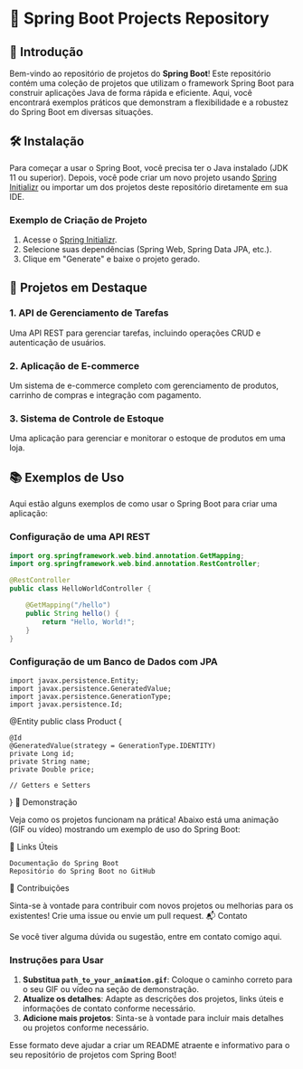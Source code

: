 # 🚀 Spring Boot Projects Repository



## 🎉 Introdução

Bem-vindo ao repositório de projetos do **Spring Boot**! Este repositório contém uma coleção de projetos que utilizam o framework Spring Boot para construir aplicações Java de forma rápida e eficiente. Aqui, você encontrará exemplos práticos que demonstram a flexibilidade e a robustez do Spring Boot em diversas situações.

## 🛠️ Instalação

Para começar a usar o Spring Boot, você precisa ter o Java instalado (JDK 11 ou superior). Depois, você pode criar um novo projeto usando [Spring Initializr](https://start.spring.io/) ou importar um dos projetos deste repositório diretamente em sua IDE.

### Exemplo de Criação de Projeto

1. Acesse o [Spring Initializr](https://start.spring.io/).
2. Selecione suas dependências (Spring Web, Spring Data JPA, etc.).
3. Clique em "Generate" e baixe o projeto gerado.

## 🚀 Projetos em Destaque

### 1. API de Gerenciamento de Tarefas
Uma API REST para gerenciar tarefas, incluindo operações CRUD e autenticação de usuários.

### 2. Aplicação de E-commerce
Um sistema de e-commerce completo com gerenciamento de produtos, carrinho de compras e integração com pagamento.

### 3. Sistema de Controle de Estoque
Uma aplicação para gerenciar e monitorar o estoque de produtos em uma loja.

## 📚 Exemplos de Uso

Aqui estão alguns exemplos de como usar o Spring Boot para criar uma aplicação:

### Configuração de uma API REST

```java
import org.springframework.web.bind.annotation.GetMapping;
import org.springframework.web.bind.annotation.RestController;

@RestController
public class HelloWorldController {

    @GetMapping("/hello")
    public String hello() {
        return "Hello, World!";
    }
}
```
### Configuração de um Banco de Dados com JPA
```
import javax.persistence.Entity;
import javax.persistence.GeneratedValue;
import javax.persistence.GenerationType;
import javax.persistence.Id;
```
@Entity
public class Product {
    
    @Id
    @GeneratedValue(strategy = GenerationType.IDENTITY)
    private Long id;
    private String name;
    private Double price;

    // Getters e Setters
}
🎥 Demonstração

Veja como os projetos funcionam na prática! Abaixo está uma animação (GIF ou vídeo) mostrando um exemplo de uso do Spring Boot:

🔗 Links Úteis

    Documentação do Spring Boot
    Repositório do Spring Boot no GitHub

🤝 Contribuições

Sinta-se à vontade para contribuir com novos projetos ou melhorias para os existentes! Crie uma issue ou envie um pull request.
📬 Contato

Se você tiver alguma dúvida ou sugestão, entre em contato comigo aqui.


### Instruções para Usar

1. **Substitua `path_to_your_animation.gif`**: Coloque o caminho correto para o seu GIF ou vídeo na seção de demonstração.
2. **Atualize os detalhes**: Adapte as descrições dos projetos, links úteis e informações de contato conforme necessário.
3. **Adicione mais projetos**: Sinta-se à vontade para incluir mais detalhes ou projetos conforme necessário.

Esse formato deve ajudar a criar um README atraente e informativo para o seu repositório de projetos com Spring Boot!


